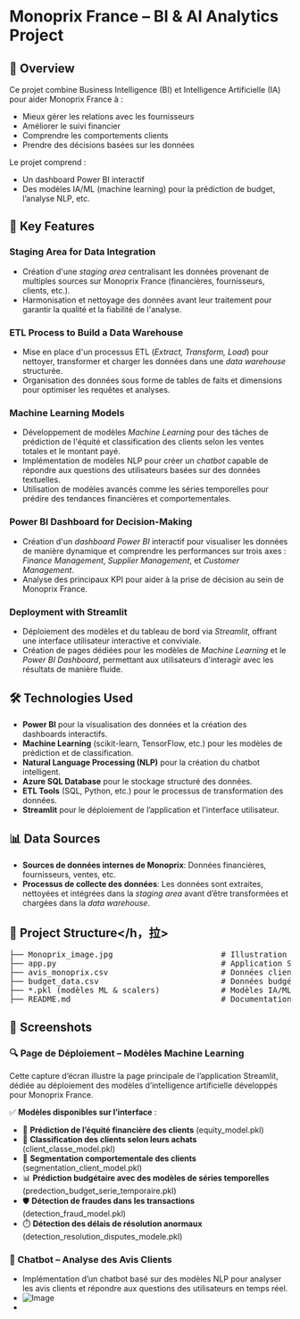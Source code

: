 # <h1>Monoprix France – BI & AI Analytics Project</h1>

## <h2>📝 Overview</h2>
Ce projet combine Business Intelligence (BI) et Intelligence Artificielle (IA) pour aider Monoprix France à :

- Mieux gérer les relations avec les fournisseurs
- Améliorer le suivi financier
- Comprendre les comportements clients
- Prendre des décisions basées sur les données

Le projet comprend :

- Un dashboard Power BI interactif
- Des modèles IA/ML (machine learning) pour la prédiction de budget, l’analyse NLP, etc.

## <h2>🚀 Key Features</h2>

### <h3>Staging Area for Data Integration</h3>
- Création d'une <i>staging area</i> centralisant les données provenant de multiples sources sur Monoprix France (financières, fournisseurs, clients, etc.).
- Harmonisation et nettoyage des données avant leur traitement pour garantir la qualité et la fiabilité de l'analyse.

### <h3>ETL Process to Build a Data Warehouse</h3>
- Mise en place d'un processus ETL (<i>Extract, Transform, Load</i>) pour nettoyer, transformer et charger les données dans une <i>data warehouse</i> structurée.
- Organisation des données sous forme de tables de faits et dimensions pour optimiser les requêtes et analyses.

### <h3>Machine Learning Models</h3>
- Développement de modèles <i>Machine Learning</i> pour des tâches de prédiction de l'équité et classification des clients selon les ventes totales et le montant payé.
- Implémentation de modèles NLP pour créer un <i>chatbot</i> capable de répondre aux questions des utilisateurs basées sur des données textuelles.
- Utilisation de modèles avancés comme les séries temporelles pour prédire des tendances financières et comportementales.

### <h3>Power BI Dashboard for Decision-Making</h3>
- Création d'un <i>dashboard Power BI</i> interactif pour visualiser les données de manière dynamique et comprendre les performances sur trois axes : <i>Finance Management</i>, <i>Supplier Management</i>, et <i>Customer Management</i>.
- Analyse des principaux KPI pour aider à la prise de décision au sein de Monoprix France.

### <h3>Deployment with Streamlit</h3>
- Déploiement des modèles et du tableau de bord via <i>Streamlit</i>, offrant une interface utilisateur interactive et conviviale.
- Création de pages dédiées pour les modèles de <i>Machine Learning</i> et le <i>Power BI Dashboard</i>, permettant aux utilisateurs d'interagir avec les résultats de manière fluide.

## <h2>🛠 Technologies Used</h2>
- <b>Power BI</b> pour la visualisation des données et la création des dashboards interactifs.
- <b>Machine Learning</b> (scikit-learn, TensorFlow, etc.) pour les modèles de prédiction et de classification.
- <b>Natural Language Processing (NLP)</b> pour la création du chatbot intelligent.
- <b>Azure SQL Database</b> pour le stockage structuré des données.
- <b>ETL Tools</b> (SQL, Python, etc.) pour le processus de transformation des données.
- <b>Streamlit</b> pour le déploiement de l’application et l'interface utilisateur.

## <h2>📊 Data Sources</h2>
- <b>Sources de données internes de Monoprix</b>: Données financières, fournisseurs, ventes, etc.
- <b>Processus de collecte des données</b>: Les données sont extraites, nettoyées et intégrées dans la <i>staging area</i> avant d’être transformées et chargées dans la <i>data warehouse</i>.

## <h2>📁 Project Structure</h，拉>
<pre>
├── Monoprix_image.jpg                       # Illustration utilisée dans le README ou l’app
├── app.py                                   # Application Streamlit (interface utilisateur)
├── avis_monoprix.csv                        # Données clients ou feedbacks
├── budget_data.csv                          # Données budgétaires utilisées pour les modèles
├── *.pkl (modèles ML & scalers)             # Modèles IA/ML pré-entraînés et objets de normalisation
├── README.md                                # Documentation du projet
</pre>

## <h2>📸 Screenshots</h2>

### <h3>🔍 Page de Déploiement – Modèles Machine Learning</h3>
Cette capture d’écran illustre la page principale de l’application Streamlit, dédiée au déploiement des modèles d’intelligence artificielle développés pour Monoprix France.

✅ <b>Modèles disponibles sur l’interface</b> :
- 🎯 <b>Prédiction de l’équité financière des clients</b> (equity_model.pkl)
- 👥 <b>Classification des clients selon leurs achats</b> (client_classe_model.pkl)
- 🧠 <b>Segmentation comportementale des clients</b> (segmentation_client_model.pkl)
- 📊 <b>Prédiction budgétaire avec des modèles de séries temporelles</b> (predection_budget_serie_temporaire.pkl)
- 🛡️ <b>Détection de fraudes dans les transactions</b> (detection_fraud_model.pkl)
- ⏱️ <b>Détection des délais de résolution anormaux</b> (detection_resolution_disputes_modele.pkl)

### <h3>💬 Chatbot – Analyse des Avis Clients</h3>
- Implémentation d’un chatbot basé sur des modèles NLP pour analyser les avis clients et répondre aux questions des utilisateurs en temps réel.
- ![Image](https://github.com/user-attachments/assets/2f2a6868-ed90-4950-a05d-1318cc986268)
- 
